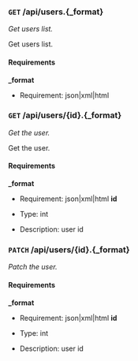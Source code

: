 ### `GET` /api/users.{_format} ###

_Get users list._

Get users list.

#### Requirements ####

**_format**

  - Requirement: json|xml|html


### `GET` /api/users/{id}.{_format} ###

_Get the user._

Get the user.

#### Requirements ####

**_format**

  - Requirement: json|xml|html
**id**

  - Type: int
  - Description: user id


### `PATCH` /api/users/{id}.{_format} ###

_Patch the user._

#### Requirements ####

**_format**

  - Requirement: json|xml|html
**id**

  - Type: int
  - Description: user id
